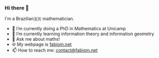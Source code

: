 ### Hi there 👋

I'm a Brazilian🇧🇷 mathematician.

- 🔭 I’m currently doing a PhD in Mathematics at Unicamp
- 🌱 I’m currently learning information theory and information geometry
- 💬 Ask me about maths!
- 🌐 My webpage is [fabiom.net](https://fabiom.net)
- 📫 How to reach me: contact@fabiom.net


<!--
**fabiom/fabiom** is a ✨ _special_ ✨ repository because its `README.md` (this file) appears on your GitHub profile.

Here are some ideas to get you started:

- 🔭 I’m currently working on ...
- 🌱 I’m currently learning ...
- 👯 I’m looking to collaborate on ...
- 🤔 I’m looking for help with ...
- 💬 Ask me about ...
- 📫 How to reach me: ...
- 😄 Pronouns: ...
- ⚡ Fun fact: ...
-->
